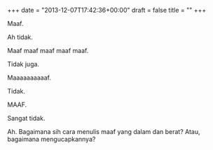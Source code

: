 +++
date = "2013-12-07T17:42:36+00:00"
draft = false
title = ""
+++
<p>Maaf.</p>
<p>Ah tidak.</p>
<p>Maaf maaf maaf maaf maaf.</p>
<p>Tidak juga.</p>
<p>Maaaaaaaaaaf.</p>
<p>Tidak.</p>
<p>MAAF.</p>
<p>Sangat tidak.</p>
<p>Ah. Bagaimana sih cara menulis maaf yang dalam dan berat? Atau, bagaimana mengucapkannya?</p>